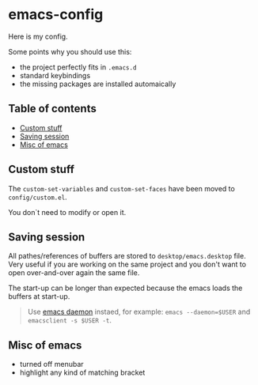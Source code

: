 # emacs-config

Here is my config.

Some points why you should use this:
- the project perfectly fits in ```.emacs.d```
- standard keybindings
- the missing packages are installed automaically

## Table of contents

  * [Custom stuff](#Custom-stuff)
  * [Saving session](#Saving-session)
  * [Misc of emacs](#Misc-of-emacs)

## Custom stuff

The ```custom-set-variables``` and ```custom-set-faces``` have been moved to ```config/custom.el```.

You don`t need to modify or open it.

## Saving session

All pathes/references of buffers are stored to ```desktop/emacs.desktop``` file. Very useful if you are working on the same project and you don't want to open over-and-over again the same file.

The start-up can be longer than expected because the emacs loads the buffers at start-up.

> Use [emacs daemon](https://www.emacswiki.org/emacs/EmacsAsDaemon) instaed, for example: ```emacs --daemon=$USER``` and ```emacsclient -s $USER -t```.

## Misc of emacs

- turned off menubar
- highlight any kind of matching bracket